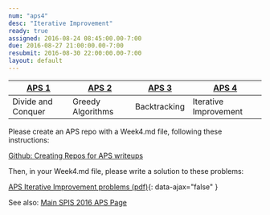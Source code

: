 ```yaml
---
num: "aps4"
desc: "Iterative Improvement"
ready: true
assigned: 2016-08-24 08:45:00.00-7:00
due: 2016-08-27 21:00:00.00-7:00
resubmit: 2016-08-30 22:00:00.00-7:00
layout: default
---
```



| [APS 1](/hwk/aps1/) | [APS 2](/hwk/aps2/) | [APS 3](/hwk/aps3/)   | [APS 4](/hwk/aps4/) | 
|---------------------|---------------------|-----------------------|---------------------|
| Divide and Conquer  | Greedy Algorithms   | Backtracking          |  Iterative Improvement |


Please create an APS repo with a Week4.md file, following these instructions:

[Github: Creating Repos for APS writeups](/topics/github_aps_writeups/)

Then, in your Week4.md file, please write a solution to these problems:

[APS Iterative Improvement problems (pdf)](aps_spis_ii_problems.pdf){: data-ajax="false" }

See also: [Main SPIS 2016 APS Page](https://sites.google.com/a/eng.ucsd.edu/spis/home/AcademicProgram/2016_aps)
